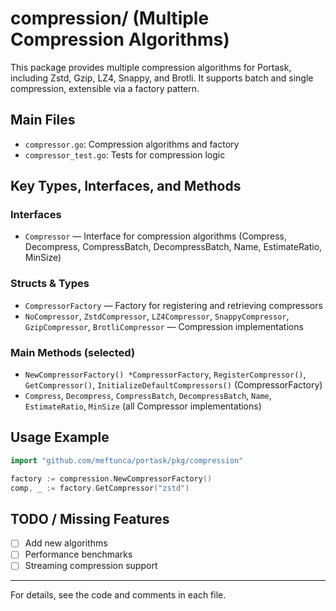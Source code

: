 # compression/ (Multiple Compression Algorithms)

This package provides multiple compression algorithms for Portask, including Zstd, Gzip, LZ4, Snappy, and Brotli. It supports batch and single compression, extensible via a factory pattern.

## Main Files
- `compressor.go`: Compression algorithms and factory
- `compressor_test.go`: Tests for compression logic

## Key Types, Interfaces, and Methods

### Interfaces
- `Compressor` — Interface for compression algorithms (Compress, Decompress, CompressBatch, DecompressBatch, Name, EstimateRatio, MinSize)

### Structs & Types
- `CompressorFactory` — Factory for registering and retrieving compressors
- `NoCompressor`, `ZstdCompressor`, `LZ4Compressor`, `SnappyCompressor`, `GzipCompressor`, `BrotliCompressor` — Compression implementations

### Main Methods (selected)
- `NewCompressorFactory() *CompressorFactory`, `RegisterCompressor()`, `GetCompressor()`, `InitializeDefaultCompressors()` (CompressorFactory)
- `Compress`, `Decompress`, `CompressBatch`, `DecompressBatch`, `Name`, `EstimateRatio`, `MinSize` (all Compressor implementations)

## Usage Example
```go
import "github.com/meftunca/portask/pkg/compression"

factory := compression.NewCompressorFactory()
comp, _ := factory.GetCompressor("zstd")
```

## TODO / Missing Features
- [ ] Add new algorithms
- [ ] Performance benchmarks
- [ ] Streaming compression support

---

For details, see the code and comments in each file.
